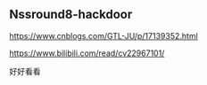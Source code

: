 ## Nssround8-hackdoor

https://www.cnblogs.com/GTL-JU/p/17139352.html

https://www.bilibili.com/read/cv22967101/

好好看看

